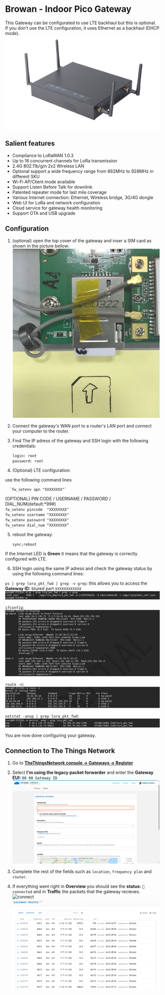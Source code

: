 # Browan - Indoor Pico Gateway

This Gateway can be configurated to use LTE backhaul but this is optional.  
If you don't use the LTE configuration, it uses Ethernet as a backhaul (DHCP mode).  
![pico-gateway](pico-gateway.png)

## Salient features

- Compliance to LoRaWAN 1.0.3
- Up to 16 concurrent channels for LoRa transmission
- 2.4G 802.11b/g/n 2x2 Wireless LAN
- Optional support a wide frequency range from 862MHz to
928MHz in different SKU
- Wi-Fi AP/Client mode available
- Support Listen Before Talk for downlink
- Patented repeater mode for last mile coverage
- Various Internet connection: Ethernet, Wireless bridge,
3G/4G dongle
- Web UI for LoRa and network configuration
- Cloud service for gateway health monitoring
- Support OTA and USB upgrade

## Configuration

1. (optional) open the top cover of the gateway and inser a SIM card as shown in the picture bellow:  
![inside of the gateway](inside.png)
2. Connect the gateway's WAN port to a router's LAN port and connect your computer to the router.
3. Find The IP adress of the gateway and SSH login with the following credentials:  

   `login: root`  
   `password: root`
   
4. (Optional) LTE configuration:

use the following command lines

      `fw_setenv apn "XXXXXXXX"`
   
   (OPTIONAL) PIN CODE / USERNAME / PASSWORD / DIAL_NUM(default:*99#)  
    `fw_setenv pincode  "XXXXXXXX"`  
    `fw_setenv username "XXXXXXXX"`  
    `fw_setenv password "XXXXXXXX"`  
    `fw_setenv dial_num “XXXXXXXX”`
   
5. reboot the gateway:

   `sync;reboot`
   
If the Internet LED is **Green** it means that the gateway is correctly configured with LTE.

6. SSH login using the same IP adress and check the gateway status by using the following command lines:

  `ps | grep lora_pkt_fwd | grep -v grep`: this allows you to access the **Gateway ID:** blured part `XXXXXXXXXXXX`  
   ![lora_pkt_fwd](lora_pkt_fwd.png)
  
  `ifconfig`:  
   ![ifconfig](ifconfig.png)

   `route -n`:  
   ![route -n](route.png)

   `netstat -anup | grep lora_pkt_fwd`:  
   ![netstat](netstat.png)

You are now done configuring your gateway.

## Connection to The Things Network

1. Go to [**TheThingsNetwork console -> Gateways -> Register**](https://console.thethingsnetwork.org/gateways/register)
2. Select **I'm using the legacy packet forwarder** and enter the **Gateway EUI:** `00 00 Gateway ID`   
   ![register](register.png)
   
3. Complete the rest of the fields such as `location`, `frequency plan` and `router`.
4. If everything went right in **Overview** you should see the **status:** `🧶connected` and in **Traffic** the packets that the gateway recieves.
![connect](connect.png)
![trafic](trafic.png)
